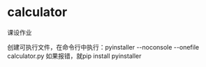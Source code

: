 # calculator
课设作业

创建可执行文件，在命令行中执行：pyinstaller --noconsole --onefile calculator.py
如果报错，就pip install pyinstaller
